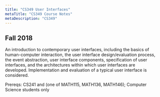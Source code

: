 ```yaml
---
title: "CS349 User Interfaces"
metaTitle: "CS349 Course Notes"
metaDescription: "CS349"
---
```

 Fall 2018
---
An introduction to contemporary user interfaces, including the basics of human-computer interaction, the user interface design/evaluation process, the event abstraction, user interface components, specification of user interfaces, and the architectures within which user interfaces are developed. Implementation and evaluation of a typical user interface is considered.

Prereqs: CS241 and (one of MATH115, MATH136, MATH146); Computer Science students only